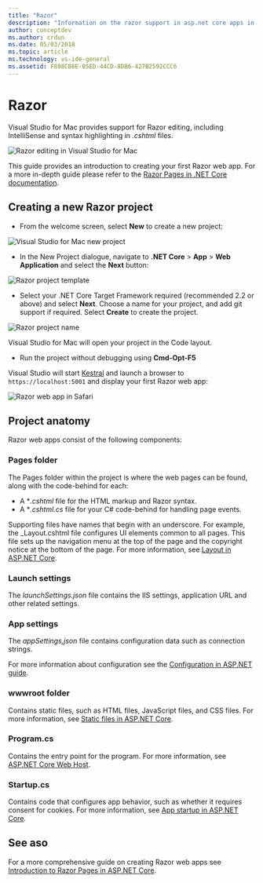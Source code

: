 ```yaml
---
title: "Razor"
description: "Information on the razor support in asp.net core apps in Visual Studio for Mac"
author: conceptdev
ms.author: crdun
ms.date: 05/03/2018
ms.topic: article
ms.technology: vs-ide-general
ms.assetid: F898CB6E-05ED-44CD-8DB6-427B2592CCC6
---
```


# Razor

Visual Studio for Mac provides support for Razor editing, including IntelliSense and syntax highlighting in *.cshtml* files.

![Razor editing in Visual Studio for Mac](media/razor-editor.png)

This guide provides an introduction to creating your first Razor web app. For a more in-depth guide please refer to the [Razor Pages in .NET Core documentation](/aspnet/core/razor-pages/index).

## Creating a new Razor project

* From the welcome screen, select **New** to create a new project:

![Visual Studio for Mac new project](media/razor-new.png)

* In the New Project dialogue, navigate to **.NET Core** > **App** > **Web Application** and select the **Next** button:

![Razor project template](media/razor-new-project1.png)

* Select your .NET Core Target Framework required (recommended 2.2 or above) and select **Next**.  Choose a name for your project, and add git support if required. Select **Create** to create the project.

![Razor project name](media/razor-new-project2.png)

Visual Studio for Mac will open your project in the Code layout.

* Run the project without debugging using **Cmd-Opt-F5**

Visual Studio will start [Kestral](https://docs.microsoft.com/aspnet/core/fundamentals/servers/kestrel) and launch a browser to `https://localhost:5001` and display your first Razor web app:

![Razor web app in Safari](media/razor-webapp.png)

## Project anatomy

Razor web apps consist of the following components:

### Pages folder

The Pages folder within the project is where the web pages can be found, along with the code-behind for each:
*    A **.cshtml* file for the HTML markup and Razor syntax.
*    A **.cshtml.cs* file for your C# code-behind for handling page events.

Supporting files have names that begin with an underscore. For example, the _Layout.cshtml file configures UI elements common to all pages. This file sets up the navigation menu at the top of the page and the copyright notice at the bottom of the page. For more information, see [Layout in ASP.NET Core](https://docs.microsoft.com/aspnet/core/mvc/views/layout).

### Launch settings

The *launchSettings.json* file contains the IIS settings, application URL and other related settings.

### App settings

The *appSettings,json* file contains configuration data such as connection strings.

For more information about configuration see the [Configuration in ASP.NET guide](https://docs.microsoft.com/aspnet/core/fundamentals/configuration/index).

### wwwroot folder

Contains static files, such as HTML files, JavaScript files, and CSS files. For more information, see [Static files in ASP.NET Core](https://docs.microsoft.com/aspnet/core/fundamentals/static-files).

### Program.cs

Contains the entry point for the program. For more information, see [ASP.NET Core Web Host](https://docs.microsoft.com/aspnet/core/fundamentals/host/web-host).

### Startup.cs

Contains code that configures app behavior, such as whether it requires consent for cookies. For more information, see [App startup in ASP.NET Core](https://docs.microsoft.com/aspnet/core/fundamentals/startup).

## See aso

For a more comprehensive guide on creating Razor web apps see [Introduction to Razor Pages in ASP.NET Core](https://docs.microsoft.com/aspnet/core/razor-pages/index).
